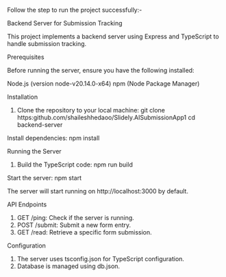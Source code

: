 Follow the step to run the project successfully:- 

Backend Server for Submission Tracking

This project implements a backend server using Express and TypeScript to handle submission tracking.

Prerequisites

Before running the server, ensure you have the following installed:

Node.js (version node-v20.14.0-x64)
npm (Node Package Manager)

Installation

1. Clone the repository to your local machine:
git clone https:github.com/shaileshhedaoo/Slidely.AISubmissionApp1
cd backend-server

Install dependencies:
npm install

Running the Server
1. Build the TypeScript code: npm run build

Start the server:
npm start

The server will start running on http://localhost:3000 by default.

API Endpoints

1. GET /ping: Check if the server is running.
2. POST /submit: Submit a new form entry.
3. GET /read: Retrieve a specific form submission.

Configuration

1. The server uses tsconfig.json for TypeScript configuration.
2. Database is managed using db.json.
